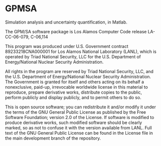 # GPMSA
Simulation analysis and uncertainty quantification, in Matlab. 

The GPM/SA software package is Los Alamos Computer Code release LA-CC-06-079, C-06,114 


This program was produced under U.S. Government contract 89233218CNA000001 for Los Alamos National Laboratory (LANL), which is operated by Triad National Security, LLC for the U.S. Department of Energy/National Nuclear Security Administration.
 
All rights in the program are reserved by Triad National Security, LLC, and the U.S. Department of Energy/National Nuclear Security Administration. The Government is granted for itself and others acting on its behalf a nonexclusive, paid-up, irrevocable worldwide license in this material to reproduce, prepare derivative works, distribute copies to the public, perform publicly and display publicly, and to permit others to do so.

This is open source software; you can redistribute it and/or modify it under the terms of the GNU General Public License as 
published by the Free Software Foundation; version 2.0 of the License. If software is modified to produce derivative works, such modified software should be clearly marked, so as not to confuse it with the version available from LANL. Full text of the GNU General Public License can be found in the License file in the main development branch of the repository.

